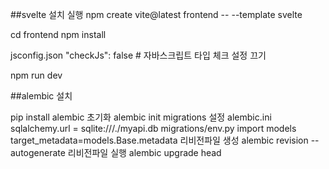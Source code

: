 ##svelte 설치 실행
npm create vite@latest frontend -- --template svelte

cd frontend
npm install

jsconfig.json  "checkJs": false  # 자바스크립트 타입 체크 설정 끄기

 npm run dev


##alembic 설치

pip install alembic
초기화  alembic init migrations
설정  alembic.ini sqlalchemy.url = sqlite:///./myapi.db
      migrations/env.py import models  target_metadata=models.Base.metadata
리비전파일 생성 alembic revision --autogenerate
리비전파일 실행 alembic upgrade head